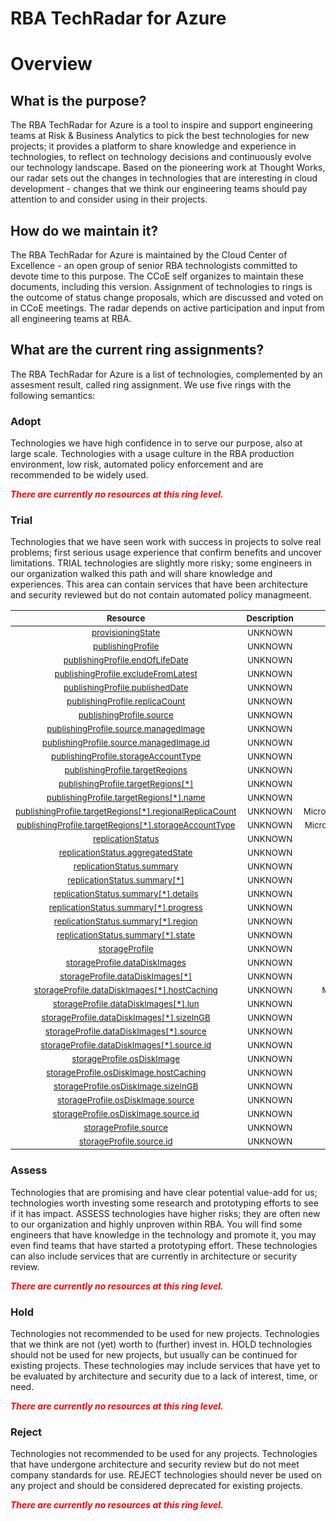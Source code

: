 
RBA TechRadar for Azure
=======================

# Overview

## What is the purpose?


The RBA TechRadar for Azure is a tool to inspire and support engineering teams at Risk & Business Analytics to pick the best technologies for new projects; it provides a platform to share knowledge and experience in technologies, to reflect on technology decisions and continuously evolve our technology landscape.  Based on the pioneering work at Thought Works, our radar sets out the changes in technologies that are interesting in cloud development - changes that we think our engineering teams should pay attention to and consider using in their projects.
## How do we maintain it?


The RBA TechRadar for Azure is maintained by the Cloud Center of Excellence - an open group of senior RBA technologists committed to devote time to this purpose.  The CCoE self organizes to maintain these documents, including this version.  Assignment of technologies to rings is the outcome of status change proposals, which are discussed and voted on in CCoE meetings.  The radar depends on active participation and input from all engineering teams at RBA.
## What are the current ring assignments?


The RBA TechRadar for Azure is a list of technologies, complemented by an assesment result, called ring assignment.  We use five rings with the following semantics:
### Adopt


Technologies we have high confidence in to serve our purpose, also at large scale.  Technologies with a usage culture in the RBA production environment, low risk, automated policy enforcement and are recommended to be widely used.  
  
***<font color="red"> There are currently no resources at this ring level. </font>***
### Trial


Technologies that we have seen work with success in projects to solve real problems;  first serious usage experience that confirm benefits and uncover limitations.  TRIAL technologies are slightly more risky; some engineers in our organization walked this path and will share knowledge and experiences.  This area can contain services that have been architecture and security reviewed but do not contain automated policy managmeent.  

|<sub>Resource</sub>|<sub>Description</sub>|<sub>Path</sub>|<sub>Status</sub>|
| :---: | :---: | :---: | :---: |
|<sub>[provisioningState](https://github.com/openrba/python-azure-techradar/tree/master/Microsoft.Compute/galleries/images/versions/provisioningState)</sub>|<sub>UNKNOWN</sub>|<sub>Microsoft.Compute/galleries/images/versions/provisioningState</sub>|<sub>TRIAL</sub>|
|<sub>[publishingProfile](https://github.com/openrba/python-azure-techradar/tree/master/Microsoft.Compute/galleries/images/versions/publishingProfile)</sub>|<sub>UNKNOWN</sub>|<sub>Microsoft.Compute/galleries/images/versions/publishingProfile</sub>|<sub>TRIAL</sub>|
|<sub>[publishingProfile.endOfLifeDate](https://github.com/openrba/python-azure-techradar/tree/master/Microsoft.Compute/galleries/images/versions/publishingProfile.endOfLifeDate)</sub>|<sub>UNKNOWN</sub>|<sub>Microsoft.Compute/galleries/images/versions/publishingProfile.endOfLifeDate</sub>|<sub>TRIAL</sub>|
|<sub>[publishingProfile.excludeFromLatest](https://github.com/openrba/python-azure-techradar/tree/master/Microsoft.Compute/galleries/images/versions/publishingProfile.excludeFromLatest)</sub>|<sub>UNKNOWN</sub>|<sub>Microsoft.Compute/galleries/images/versions/publishingProfile.excludeFromLatest</sub>|<sub>TRIAL</sub>|
|<sub>[publishingProfile.publishedDate](https://github.com/openrba/python-azure-techradar/tree/master/Microsoft.Compute/galleries/images/versions/publishingProfile.publishedDate)</sub>|<sub>UNKNOWN</sub>|<sub>Microsoft.Compute/galleries/images/versions/publishingProfile.publishedDate</sub>|<sub>TRIAL</sub>|
|<sub>[publishingProfile.replicaCount](https://github.com/openrba/python-azure-techradar/tree/master/Microsoft.Compute/galleries/images/versions/publishingProfile.replicaCount)</sub>|<sub>UNKNOWN</sub>|<sub>Microsoft.Compute/galleries/images/versions/publishingProfile.replicaCount</sub>|<sub>TRIAL</sub>|
|<sub>[publishingProfile.source](https://github.com/openrba/python-azure-techradar/tree/master/Microsoft.Compute/galleries/images/versions/publishingProfile.source)</sub>|<sub>UNKNOWN</sub>|<sub>Microsoft.Compute/galleries/images/versions/publishingProfile.source</sub>|<sub>TRIAL</sub>|
|<sub>[publishingProfile.source.managedImage](https://github.com/openrba/python-azure-techradar/tree/master/Microsoft.Compute/galleries/images/versions/publishingProfile.source.managedImage)</sub>|<sub>UNKNOWN</sub>|<sub>Microsoft.Compute/galleries/images/versions/publishingProfile.source.managedImage</sub>|<sub>TRIAL</sub>|
|<sub>[publishingProfile.source.managedImage.id](https://github.com/openrba/python-azure-techradar/tree/master/Microsoft.Compute/galleries/images/versions/publishingProfile.source.managedImage.id)</sub>|<sub>UNKNOWN</sub>|<sub>Microsoft.Compute/galleries/images/versions/publishingProfile.source.managedImage.id</sub>|<sub>TRIAL</sub>|
|<sub>[publishingProfile.storageAccountType](https://github.com/openrba/python-azure-techradar/tree/master/Microsoft.Compute/galleries/images/versions/publishingProfile.storageAccountType)</sub>|<sub>UNKNOWN</sub>|<sub>Microsoft.Compute/galleries/images/versions/publishingProfile.storageAccountType</sub>|<sub>TRIAL</sub>|
|<sub>[publishingProfile.targetRegions](https://github.com/openrba/python-azure-techradar/tree/master/Microsoft.Compute/galleries/images/versions/publishingProfile.targetRegions)</sub>|<sub>UNKNOWN</sub>|<sub>Microsoft.Compute/galleries/images/versions/publishingProfile.targetRegions</sub>|<sub>TRIAL</sub>|
|<sub>[publishingProfile.targetRegions[*]](https://github.com/openrba/python-azure-techradar/tree/master/Microsoft.Compute/galleries/images/versions/publishingProfile.targetRegions[*])</sub>|<sub>UNKNOWN</sub>|<sub>Microsoft.Compute/galleries/images/versions/publishingProfile.targetRegions[*]</sub>|<sub>TRIAL</sub>|
|<sub>[publishingProfile.targetRegions[*].name](https://github.com/openrba/python-azure-techradar/tree/master/Microsoft.Compute/galleries/images/versions/publishingProfile.targetRegions[*].name)</sub>|<sub>UNKNOWN</sub>|<sub>Microsoft.Compute/galleries/images/versions/publishingProfile.targetRegions[*].name</sub>|<sub>TRIAL</sub>|
|<sub>[publishingProfile.targetRegions[*].regionalReplicaCount](https://github.com/openrba/python-azure-techradar/tree/master/Microsoft.Compute/galleries/images/versions/publishingProfile.targetRegions[*].regionalReplicaCount)</sub>|<sub>UNKNOWN</sub>|<sub>Microsoft.Compute/galleries/images/versions/publishingProfile.targetRegions[*].regionalReplicaCount</sub>|<sub>TRIAL</sub>|
|<sub>[publishingProfile.targetRegions[*].storageAccountType](https://github.com/openrba/python-azure-techradar/tree/master/Microsoft.Compute/galleries/images/versions/publishingProfile.targetRegions[*].storageAccountType)</sub>|<sub>UNKNOWN</sub>|<sub>Microsoft.Compute/galleries/images/versions/publishingProfile.targetRegions[*].storageAccountType</sub>|<sub>TRIAL</sub>|
|<sub>[replicationStatus](https://github.com/openrba/python-azure-techradar/tree/master/Microsoft.Compute/galleries/images/versions/replicationStatus)</sub>|<sub>UNKNOWN</sub>|<sub>Microsoft.Compute/galleries/images/versions/replicationStatus</sub>|<sub>TRIAL</sub>|
|<sub>[replicationStatus.aggregatedState](https://github.com/openrba/python-azure-techradar/tree/master/Microsoft.Compute/galleries/images/versions/replicationStatus.aggregatedState)</sub>|<sub>UNKNOWN</sub>|<sub>Microsoft.Compute/galleries/images/versions/replicationStatus.aggregatedState</sub>|<sub>TRIAL</sub>|
|<sub>[replicationStatus.summary](https://github.com/openrba/python-azure-techradar/tree/master/Microsoft.Compute/galleries/images/versions/replicationStatus.summary)</sub>|<sub>UNKNOWN</sub>|<sub>Microsoft.Compute/galleries/images/versions/replicationStatus.summary</sub>|<sub>TRIAL</sub>|
|<sub>[replicationStatus.summary[*]](https://github.com/openrba/python-azure-techradar/tree/master/Microsoft.Compute/galleries/images/versions/replicationStatus.summary[*])</sub>|<sub>UNKNOWN</sub>|<sub>Microsoft.Compute/galleries/images/versions/replicationStatus.summary[*]</sub>|<sub>TRIAL</sub>|
|<sub>[replicationStatus.summary[*].details](https://github.com/openrba/python-azure-techradar/tree/master/Microsoft.Compute/galleries/images/versions/replicationStatus.summary[*].details)</sub>|<sub>UNKNOWN</sub>|<sub>Microsoft.Compute/galleries/images/versions/replicationStatus.summary[*].details</sub>|<sub>TRIAL</sub>|
|<sub>[replicationStatus.summary[*].progress](https://github.com/openrba/python-azure-techradar/tree/master/Microsoft.Compute/galleries/images/versions/replicationStatus.summary[*].progress)</sub>|<sub>UNKNOWN</sub>|<sub>Microsoft.Compute/galleries/images/versions/replicationStatus.summary[*].progress</sub>|<sub>TRIAL</sub>|
|<sub>[replicationStatus.summary[*].region](https://github.com/openrba/python-azure-techradar/tree/master/Microsoft.Compute/galleries/images/versions/replicationStatus.summary[*].region)</sub>|<sub>UNKNOWN</sub>|<sub>Microsoft.Compute/galleries/images/versions/replicationStatus.summary[*].region</sub>|<sub>TRIAL</sub>|
|<sub>[replicationStatus.summary[*].state](https://github.com/openrba/python-azure-techradar/tree/master/Microsoft.Compute/galleries/images/versions/replicationStatus.summary[*].state)</sub>|<sub>UNKNOWN</sub>|<sub>Microsoft.Compute/galleries/images/versions/replicationStatus.summary[*].state</sub>|<sub>TRIAL</sub>|
|<sub>[storageProfile](https://github.com/openrba/python-azure-techradar/tree/master/Microsoft.Compute/galleries/images/versions/storageProfile)</sub>|<sub>UNKNOWN</sub>|<sub>Microsoft.Compute/galleries/images/versions/storageProfile</sub>|<sub>TRIAL</sub>|
|<sub>[storageProfile.dataDiskImages](https://github.com/openrba/python-azure-techradar/tree/master/Microsoft.Compute/galleries/images/versions/storageProfile.dataDiskImages)</sub>|<sub>UNKNOWN</sub>|<sub>Microsoft.Compute/galleries/images/versions/storageProfile.dataDiskImages</sub>|<sub>TRIAL</sub>|
|<sub>[storageProfile.dataDiskImages[*]](https://github.com/openrba/python-azure-techradar/tree/master/Microsoft.Compute/galleries/images/versions/storageProfile.dataDiskImages[*])</sub>|<sub>UNKNOWN</sub>|<sub>Microsoft.Compute/galleries/images/versions/storageProfile.dataDiskImages[*]</sub>|<sub>TRIAL</sub>|
|<sub>[storageProfile.dataDiskImages[*].hostCaching](https://github.com/openrba/python-azure-techradar/tree/master/Microsoft.Compute/galleries/images/versions/storageProfile.dataDiskImages[*].hostCaching)</sub>|<sub>UNKNOWN</sub>|<sub>Microsoft.Compute/galleries/images/versions/storageProfile.dataDiskImages[*].hostCaching</sub>|<sub>TRIAL</sub>|
|<sub>[storageProfile.dataDiskImages[*].lun](https://github.com/openrba/python-azure-techradar/tree/master/Microsoft.Compute/galleries/images/versions/storageProfile.dataDiskImages[*].lun)</sub>|<sub>UNKNOWN</sub>|<sub>Microsoft.Compute/galleries/images/versions/storageProfile.dataDiskImages[*].lun</sub>|<sub>TRIAL</sub>|
|<sub>[storageProfile.dataDiskImages[*].sizeInGB](https://github.com/openrba/python-azure-techradar/tree/master/Microsoft.Compute/galleries/images/versions/storageProfile.dataDiskImages[*].sizeInGB)</sub>|<sub>UNKNOWN</sub>|<sub>Microsoft.Compute/galleries/images/versions/storageProfile.dataDiskImages[*].sizeInGB</sub>|<sub>TRIAL</sub>|
|<sub>[storageProfile.dataDiskImages[*].source](https://github.com/openrba/python-azure-techradar/tree/master/Microsoft.Compute/galleries/images/versions/storageProfile.dataDiskImages[*].source)</sub>|<sub>UNKNOWN</sub>|<sub>Microsoft.Compute/galleries/images/versions/storageProfile.dataDiskImages[*].source</sub>|<sub>TRIAL</sub>|
|<sub>[storageProfile.dataDiskImages[*].source.id](https://github.com/openrba/python-azure-techradar/tree/master/Microsoft.Compute/galleries/images/versions/storageProfile.dataDiskImages[*].source.id)</sub>|<sub>UNKNOWN</sub>|<sub>Microsoft.Compute/galleries/images/versions/storageProfile.dataDiskImages[*].source.id</sub>|<sub>TRIAL</sub>|
|<sub>[storageProfile.osDiskImage](https://github.com/openrba/python-azure-techradar/tree/master/Microsoft.Compute/galleries/images/versions/storageProfile.osDiskImage)</sub>|<sub>UNKNOWN</sub>|<sub>Microsoft.Compute/galleries/images/versions/storageProfile.osDiskImage</sub>|<sub>TRIAL</sub>|
|<sub>[storageProfile.osDiskImage.hostCaching](https://github.com/openrba/python-azure-techradar/tree/master/Microsoft.Compute/galleries/images/versions/storageProfile.osDiskImage.hostCaching)</sub>|<sub>UNKNOWN</sub>|<sub>Microsoft.Compute/galleries/images/versions/storageProfile.osDiskImage.hostCaching</sub>|<sub>TRIAL</sub>|
|<sub>[storageProfile.osDiskImage.sizeInGB](https://github.com/openrba/python-azure-techradar/tree/master/Microsoft.Compute/galleries/images/versions/storageProfile.osDiskImage.sizeInGB)</sub>|<sub>UNKNOWN</sub>|<sub>Microsoft.Compute/galleries/images/versions/storageProfile.osDiskImage.sizeInGB</sub>|<sub>TRIAL</sub>|
|<sub>[storageProfile.osDiskImage.source](https://github.com/openrba/python-azure-techradar/tree/master/Microsoft.Compute/galleries/images/versions/storageProfile.osDiskImage.source)</sub>|<sub>UNKNOWN</sub>|<sub>Microsoft.Compute/galleries/images/versions/storageProfile.osDiskImage.source</sub>|<sub>TRIAL</sub>|
|<sub>[storageProfile.osDiskImage.source.id](https://github.com/openrba/python-azure-techradar/tree/master/Microsoft.Compute/galleries/images/versions/storageProfile.osDiskImage.source.id)</sub>|<sub>UNKNOWN</sub>|<sub>Microsoft.Compute/galleries/images/versions/storageProfile.osDiskImage.source.id</sub>|<sub>TRIAL</sub>|
|<sub>[storageProfile.source](https://github.com/openrba/python-azure-techradar/tree/master/Microsoft.Compute/galleries/images/versions/storageProfile.source)</sub>|<sub>UNKNOWN</sub>|<sub>Microsoft.Compute/galleries/images/versions/storageProfile.source</sub>|<sub>TRIAL</sub>|
|<sub>[storageProfile.source.id](https://github.com/openrba/python-azure-techradar/tree/master/Microsoft.Compute/galleries/images/versions/storageProfile.source.id)</sub>|<sub>UNKNOWN</sub>|<sub>Microsoft.Compute/galleries/images/versions/storageProfile.source.id</sub>|<sub>TRIAL</sub>|

### Assess


Technologies that are promising and have clear potential value-add for us; technologies worth investing some research and prototyping efforts to see if it has impact.  ASSESS technologies have higher risks;  they are often new to our organization and highly unproven within RBA.  You will find some engineers that have knowledge in the technology and promote it, you may even find teams that have started a prototyping effort.  These technologies can also include services that are currently in architecture or security review.  
  
***<font color="red"> There are currently no resources at this ring level. </font>***
### Hold


Technologies not recommended to be used for new projects. Technologies that we think are not (yet) worth to (further) invest in.  HOLD technologies should not be used for new projects, but usually can be continued for existing projects.  These technologies may include services that have yet to be evaluated by architecture and security due to a lack of interest, time, or need.  
  
***<font color="red"> There are currently no resources at this ring level. </font>***
### Reject


Technologies not recommended to be used for any projects. Technologies that have undergone architecture and security review but do not meet company standards for use.  REJECT technologies should never be used on any project and should be considered deprecated for existing projects.  
  
***<font color="red"> There are currently no resources at this ring level. </font>***